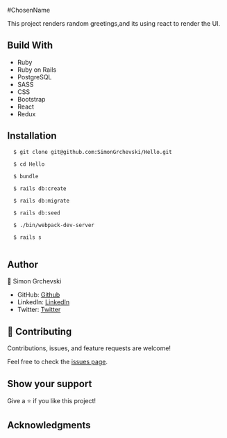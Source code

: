 #ChosenName

This project renders random greetings,and its using react to render the UI.

## Build With

- Ruby
- Ruby on Rails
- PostgreSQL
- SASS
- CSS
- Bootstrap
- React
- Redux

## Installation
```
  $ git clone git@github.com:SimonGrchevski/Hello.git

  $ cd Hello

  $ bundle

  $ rails db:create

  $ rails db:migrate

  $ rails db:seed

  $ ./bin/webpack-dev-server

  $ rails s
  
```


## Author

👤 Simon Grchevski

- GitHub: [Github](https://github.com/SimonGrchevski)
- LinkedIn: [LinkedIn](https://www.linkedin.com/in/simon-grchevski-682935209/)
- Twitter: [Twitter](https://twitter.com/grchevski)

## 🤝 Contributing

Contributions, issues, and feature requests are welcome!

Feel free to check the [issues page](../../issues/).

## Show your support

Give a ⭐️ if you like this project!

## Acknowledgments
